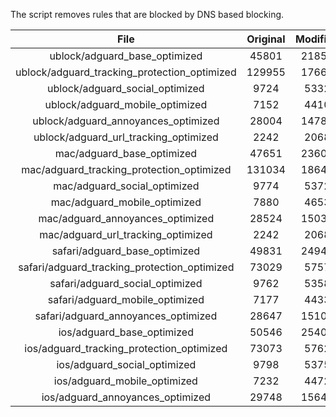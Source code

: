 The script removes rules that are blocked by DNS based blocking.


| File | Original | Modified |
|:----:|:-----:|:-----:|
| ublock/adguard_base_optimized | 45801 | 21854 |
| ublock/adguard_tracking_protection_optimized | 129955 | 17667 |
| ublock/adguard_social_optimized | 9724 | 5332 |
| ublock/adguard_mobile_optimized | 7152 | 4410 |
| ublock/adguard_annoyances_optimized | 28004 | 14786 |
| ublock/adguard_url_tracking_optimized | 2242 | 2068 |
| mac/adguard_base_optimized | 47651 | 23602 |
| mac/adguard_tracking_protection_optimized | 131034 | 18646 |
| mac/adguard_social_optimized | 9774 | 5372 |
| mac/adguard_mobile_optimized | 7880 | 4653 |
| mac/adguard_annoyances_optimized | 28524 | 15034 |
| mac/adguard_url_tracking_optimized | 2242 | 2068 |
| safari/adguard_base_optimized | 49831 | 24945 |
| safari/adguard_tracking_protection_optimized | 73029 | 5757 |
| safari/adguard_social_optimized | 9762 | 5358 |
| safari/adguard_mobile_optimized | 7177 | 4433 |
| safari/adguard_annoyances_optimized | 28647 | 15106 |
| ios/adguard_base_optimized | 50546 | 25407 |
| ios/adguard_tracking_protection_optimized | 73073 | 5762 |
| ios/adguard_social_optimized | 9798 | 5375 |
| ios/adguard_mobile_optimized | 7232 | 4472 |
| ios/adguard_annoyances_optimized | 29748 | 15646 |